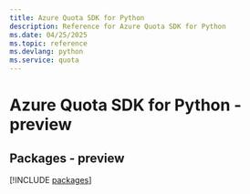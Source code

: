 ```yaml
---
title: Azure Quota SDK for Python
description: Reference for Azure Quota SDK for Python
ms.date: 04/25/2025
ms.topic: reference
ms.devlang: python
ms.service: quota
---
```

# Azure Quota SDK for Python - preview
## Packages - preview
[!INCLUDE [packages](quota-index.md)]